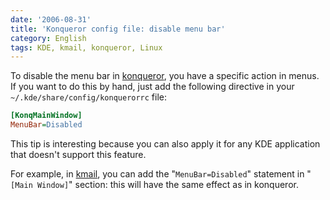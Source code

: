 ```yaml
---
date: '2006-08-31'
title: 'Konqueror config file: disable menu bar'
category: English
tags: KDE, kmail, konqueror, Linux
---
```


To disable the menu bar in [konqueror](https://www.konqueror.org), you have a specific action in menus. If you want to do this by hand, just add the following directive in your `~/.kde/share/config/konquerorrc` file:

```ini
[KonqMainWindow]
MenuBar=Disabled
```

This tip is interesting because you can also apply it for any KDE application that doesn't support this feature.

For example, in [kmail](https://kmail.kde.org), you can add the "`MenuBar=Disabled`" statement in "`[Main Window]`" section: this will have the same effect as in konqueror.
